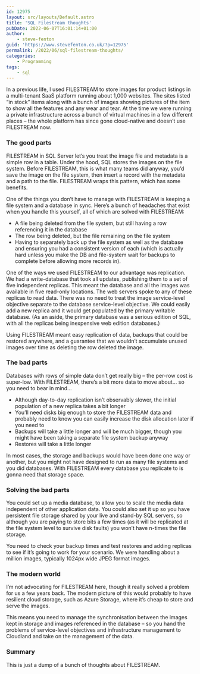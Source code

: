 ```yaml
---
id: 12975
layout: src/layouts/Default.astro
title: 'SQL Filestream thoughts'
pubDate: 2022-06-07T16:01:14+01:00
author:
    - steve-fenton
guid: 'https://www.stevefenton.co.uk/?p=12975'
permalink: /2022/06/sql-filestream-thoughts/
categories:
    - Programming
tags:
    - sql
---
```


In a previous life, I used FILESTREAM to store images for product listings in a multi-tenant SaaS platform running about 1,000 websites. The sites listed “in stock” items along with a bunch of images showing pictures of the item to show all the features and any wear and tear. At the time we were running a private infrastructure across a bunch of virtual machines in a few different places – the whole platform has since gone cloud-native and doesn’t use FILESTREAM now.

### The good parts

FILESTREAM in SQL Server let’s you treat the image file and metadata is a simple row in a table. Under the hood, SQL stores the images on the file system. Before FILESTREAM, this is what many teams did anyway, you’d save the image on the file system, then insert a record with the metadata and a path to the file. FILESTREAM wraps this pattern, which has some benefits.

One of the things you don’t have to manage with FILESTREAM is keeping a file system and a database in sync. Here’s a bunch of headaches that exist when you handle this yourself, all of which are solved with FILESTREAM:

- A file being deleted from the file system, but still having a row referencing it in the database
- The row being deleted, but the file remaining on the file system
- Having to separately back up the file system as well as the database and ensuring you had a consistent version of each (which is actually hard unless you make the DB and file-system wait for backups to complete before allowing more records in).

One of the ways we used FILESTREAM to our advantage was replication. We had a write-database that took all updates, publishing them to a set of five independent replicas. This meant the database and all the images was available in five read-only locations. The web servers spoke to any of these replicas to read data. There was no need to treat the image service-level objective separate to the database service-level objective. We could easily add a new replica and it would get populated by the primary writable database. (As an aside, the primary database was a serious edition of SQL, with all the replicas being inexpensive web edition databases.)

Using FILESTREAM meant easy replication of data, backups that could be restored anywhere, and a guarantee that we wouldn’t accumulate unused images over time as deleting the row deleted the image.

### The bad parts

Databases with rows of simple data don’t get really big – the per-row cost is super-low. With FILESTREAM, there’s a bit more data to move about… so you need to bear in mind…

- Although day-to-day replication isn’t observably slower, the initial population of a new replica takes a bit longer
- You’ll need disks big enough to store the FILESTREAM data and probably need to know you can easily increase the disk allocation later if you need to
- Backups will take a little longer and will be much bigger, though you might have been taking a separate file system backup anyway
- Restores will take a little longer

In most cases, the storage and backups would have been done one way or another, but you might not have designed to run as many file systems and you did databases. With FILESTREAM every database you replicate to is gonna need that storage space.

### Solving the bad parts

You could set up a media database, to allow you to scale the media data independent of other application data. You could also set it up so you have persistent file storage shared by your live and stand-by SQL servers, so although you are paying to store bits a few times (as it will be replicated at the file system level to survive disk faults) you won’t have n-times the file storage.

You need to check your backup times and test restores and adding replicas to see if it’s going to work for your scenario. We were handling about a million images, typically 1024px wide JPEG format images.

### The modern world

I’m not advocating for FILESTREAM here, though it really solved a problem for us a few years back. The modern picture of this would probably to have resilient cloud storage, such as Azure Storage, where it’s cheap to store and serve the images.

This means you need to manage the synchronisation between the images kept in storage and images referenced in the database – so you hand the problems of service-level objectives and infrastructure management to Cloudland and take on the management of the data.

### Summary

This is just a dump of a bunch of thoughts about FILESTREAM.